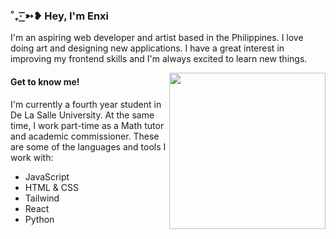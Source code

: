 ### ˚₊· ͟͟͞͞➳❥ Hey, I'm Enxi

<p> I'm an aspiring web developer and artist based in the Philippines. I love doing art and designing new applications. I have a great interest in improving my frontend skills and I'm always excited to learn new things. </p>

<img align="right" src="https://i.pinimg.com/564x/38/97/37/38973776d5cc0a1eca4ef7090135a2b6.jpg" width="250" height="250" />

#### Get to know me!

<p> I'm currently a fourth year student in De La Salle University. At the same time, I work part-time as a Math tutor and academic commissioner. These are some of the languages and tools I work with: </p>

<ul>
  <li>JavaScript</li>
  <li>HTML & CSS</li>
  <li>Tailwind</li>
  <li>React</li>
  <li>Python</li>
</ul>
